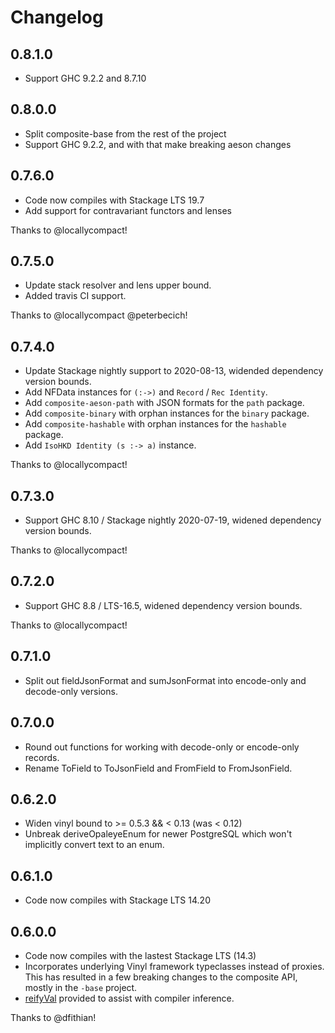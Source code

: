 # Changelog

## 0.8.1.0

* Support GHC 9.2.2 and 8.7.10

## 0.8.0.0

* Split composite-base from the rest of the project
* Support GHC 9.2.2, and with that make breaking aeson changes

## 0.7.6.0

* Code now compiles with Stackage LTS 19.7
* Add support for contravariant functors and lenses

Thanks to @locallycompact!

## 0.7.5.0

* Update stack resolver and lens upper bound.
* Added travis CI support.

Thanks to @locallycompact @peterbecich!

## 0.7.4.0

* Update Stackage nightly support to 2020-08-13, widended dependency version bounds.
* Add NFData instances for `(:->)` and `Record` / `Rec Identity`.
* Add `composite-aeson-path` with JSON formats for the `path` package.
* Add `composite-binary` with orphan instances for the `binary` package.
* Add `composite-hashable` with orphan instances for the `hashable` package.
* Add `IsoHKD Identity (s :-> a)` instance.

Thanks to @locallycompact!

## 0.7.3.0 

* Support GHC 8.10 / Stackage nightly 2020-07-19, widened dependency version bounds.

Thanks to @locallycompact!

## 0.7.2.0

* Support GHC 8.8 / LTS-16.5, widened dependency version bounds.

Thanks to @locallycompact!

## 0.7.1.0

* Split out fieldJsonFormat and sumJsonFormat into encode-only and decode-only versions.

## 0.7.0.0

* Round out functions for working with decode-only or encode-only records.
* Rename ToField to ToJsonField and FromField to FromJsonField.

## 0.6.2.0

* Widen vinyl bound to >= 0.5.3 && < 0.13 (was < 0.12)
* Unbreak deriveOpaleyeEnum for newer PostgreSQL which won't implicitly convert text to an enum.

## 0.6.1.0

* Code now compiles with Stackage LTS 14.20

## 0.6.0.0

* Code now compiles with the lastest Stackage LTS (14.3)
* Incorporates underlying Vinyl framework typeclasses instead of proxies. This has resulted in a few
  breaking changes to the composite API, mostly in the `-base` project.
* [reifyVal](http://hackage.haskell.org/package/composite-base-0.6.0.0/docs/Composite-Record.html#v:reifyVal)
  provided to assist with compiler inference.

Thanks to @dfithian!

